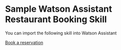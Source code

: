 # Sample Watson Assistant Restaurant Booking Skill

You can import the following skill into Watson Assistant

[Book a reservation](asset/skill-book_reservation.json)


